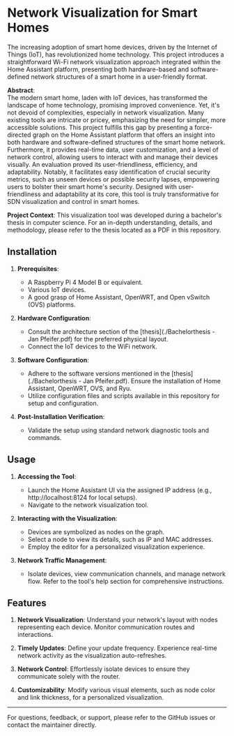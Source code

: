 # Network Visualization for Smart Homes

The increasing adoption of smart home devices, driven by the Internet of Things (IoT), has revolutionized home technology. This project introduces a straightforward Wi-Fi network visualization approach integrated within the Home Assistant platform, presenting both hardware-based and software-defined network structures of a smart home in a user-friendly format.

**Abstract**:  
The modern smart home, laden with IoT devices, has transformed the landscape of home technology, promising improved convenience. Yet, it's not devoid of complexities, especially in network visualization. Many existing tools are intricate or pricey, emphasizing the need for simpler, more accessible solutions. This project fulfills this gap by presenting a force-directed graph on the Home Assistant platform that offers an insight into both hardware and software-defined structures of the smart home network. Furthermore, it provides real-time data, user customization, and a level of network control, allowing users to interact with and manage their devices visually. An evaluation proved its user-friendliness, efficiency, and adaptability. Notably, it facilitates easy identification of crucial security metrics, such as unseen devices or possible security lapses, empowering users to bolster their smart home's security. Designed with user-friendliness and adaptability at its core, this tool is truly transformative for SDN visualization and control in smart homes.

**Project Context**:
This visualization tool was developed during a bachelor's thesis in computer science. For an in-depth understanding, details, and methodology, please refer to the thesis located as a PDF in this repository.

## Installation

1. **Prerequisites**:
   - A Raspberry Pi 4 Model B or equivalent.
   - Various IoT devices.
   - A good grasp of Home Assistant, OpenWRT, and Open vSwitch (OVS) platforms.
   
2. **Hardware Configuration**:
   - Consult the architecture section of the [thesis](./Bachelorthesis - Jan Pfeifer.pdf) for the preferred physical layout.
   - Connect the IoT devices to the WiFi network.

3. **Software Configuration**:
   - Adhere to the software versions mentioned in the [thesis](./Bachelorthesis - Jan Pfeifer.pdf). Ensure the installation of Home Assistant, OpenWRT, OVS, and Ryu.
   - Utilize configuration files and scripts available in this repository for setup and configuration.

4. **Post-Installation Verification**:
   - Validate the setup using standard network diagnostic tools and commands.

## Usage

1. **Accessing the Tool**:
   - Launch the Home Assistant UI via the assigned IP address (e.g., http://localhost:8124 for local setups).
   - Navigate to the network visualization tool.

2. **Interacting with the Visualization**:
   - Devices are symbolized as nodes on the graph.
   - Select a node to view its details, such as IP and MAC addresses.
   - Employ the editor for a personalized visualization experience.

3. **Network Traffic Management**:
   - Isolate devices, view communication channels, and manage network flow. Refer to the tool's help section for comprehensive instructions.

## Features

1. **Network Visualization**: Understand your network's layout with nodes representing each device. Monitor communication routes and interactions.

2. **Timely Updates**: Define your update frequency. Experience real-time network activity as the visualization auto-refreshes.

3. **Network Control**: Effortlessly isolate devices to ensure they communicate solely with the router.

4. **Customizability**: Modify various visual elements, such as node color and link thickness, for a personalized visualization.

---

For questions, feedback, or support, please refer to the GitHub issues or contact the maintainer directly.

